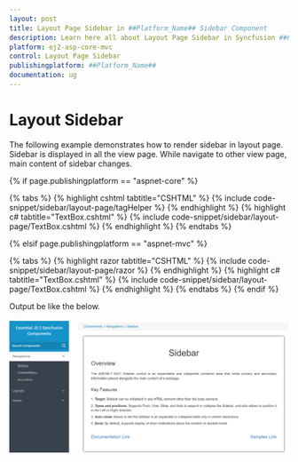 ```yaml
---
layout: post
title: Layout Page Sidebar in ##Platform_Name## Sidebar Component
description: Learn here all about Layout Page Sidebar in Syncfusion ##Platform_Name## Sidebar component of Syncfusion Essential JS 2 and more.
platform: ej2-asp-core-mvc
control: Layout Page Sidebar
publishingplatform: ##Platform_Name##
documentation: ug
---
```



# Layout Sidebar

The following example demonstrates how to render sidebar in layout page. Sidebar is displayed in all the view page. While navigate to other view page, main content of sidebar changes.

{% if page.publishingplatform == "aspnet-core" %}

{% tabs %}
{% highlight cshtml tabtitle="CSHTML" %}
{% include code-snippet/sidebar/layout-page/tagHelper %}
{% endhighlight %}
{% highlight c# tabtitle="TextBox.cshtml" %}
{% include code-snippet/sidebar/layout-page/TextBox.cshtml %}
{% endhighlight %}
{% endtabs %}

{% elsif page.publishingplatform == "aspnet-mvc" %}

{% tabs %}
{% highlight razor tabtitle="CSHTML" %}
{% include code-snippet/sidebar/layout-page/razor %}
{% endhighlight %}
{% highlight c# tabtitle="TextBox.cshtml" %}
{% include code-snippet/sidebar/layout-page/TextBox.cshtml %}
{% endhighlight %}
{% endtabs %}
{% endif %}



Output be like the below.

![Sidebar Sample](../images/layout_page.png)
